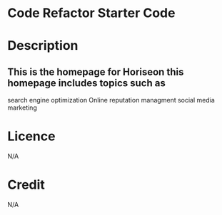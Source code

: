 # Code Refactor Starter Code
# Description
## This is the homepage for Horiseon this homepage includes topics such as 
search engine optimization 
Online reputation managment
social media marketing

# Licence
N/A

# Credit
N/A
